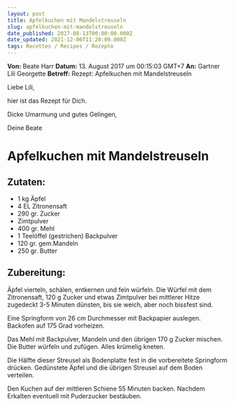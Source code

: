```yaml
---
layout: post
title: Apfelkuchen mit Mandelstreuseln
slug: apfelkuchen-mit-mandelstreuseln
date_published: 2017-08-13T00:00:00.000Z
date_updated: 2021-12-06T11:20:09.000Z
tags: Recettes / Recipes / Rezepte
---
```


**Von:** Beate Harr
**Datum:** 13. August 2017 um 00:15:03 GMT+7
**An:** Gartner Lili Georgette
**Betreff:** Rezept: Apfelkuchen mit Mandelstreuseln

Liebe Lili,

hier ist das Rezept für Dich.

Dicke Umarmung und gutes Gelingen,

Deine Beate

# Apfelkuchen mit Mandelstreuseln

## Zutaten:

- 1 kg Äpfel
- 4 EL Zitronensaft
- 290 gr. Zucker
- Zimtpulver
- 400 gr. Mehl
- 1 Teelöffel (gestrichen) Backpulver
- 120 gr. gem.Mandeln
- 250 gr. Butter

## Zubereitung:

Äpfel vierteln, schälen, entkernen und fein würfeln. Die Würfel mit dem Zitronensaft, 120 g Zucker und etwas Zimtpulver bei mittlerer Hitze zugedeckt 3-5 Minuten dünsten, bis sie weich, aber noch bissfest sind.

Eine Springform von 26 cm Durchmesser mit Backpapier auslegen. Backofen auf 175 Grad vorheizen.

Das Mehl mit Backpulver, Mandeln und den übrigen 170 g Zucker mischen. Die Butter würfeln und zufügen. Alles krümelig kneten.

Die Hälfte dieser Streusel als Bodenplatte fest in die vorbereitete Springform drücken. Gedünstete Äpfel und die übrigen Streusel auf dem Boden verteilen.

Den Kuchen auf der mittleren Schiene 55 Minuten backen. Nachdem Erkalten eventuell mit Puderzucker bestäuben.

